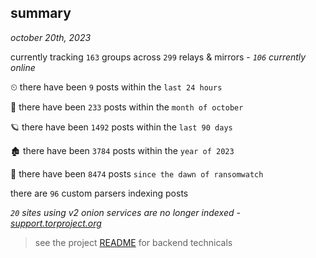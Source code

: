 
## summary
_october 20th, 2023_

currently tracking `163` groups across `299` relays & mirrors - _`106` currently online_

⏲ there have been `9` posts within the `last 24 hours`

🦈 there have been `233` posts within the `month of october`

🪐 there have been `1492` posts within the `last 90 days`

🏚 there have been `3784` posts within the `year of 2023`

🦕 there have been `8474` posts `since the dawn of ransomwatch`

there are `96` custom parsers indexing posts

_`20` sites using v2 onion services are no longer indexed - [support.torproject.org](https://support.torproject.org/onionservices/v2-deprecation/)_

> see the project [README](https://github.com/joshhighet/ransomwatch#ransomwatch--) for backend technicals
